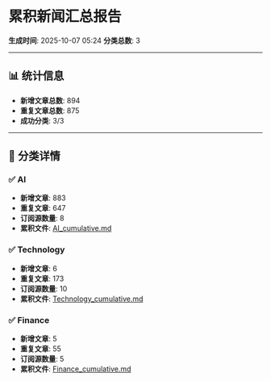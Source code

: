 # 累积新闻汇总报告

**生成时间**: 2025-10-07 05:24
**分类总数**: 3

---

## 📊 统计信息

- **新增文章总数**: 894
- **重复文章总数**: 875
- **成功分类**: 3/3

---

## 📂 分类详情

### ✅ AI
- **新增文章**: 883
- **重复文章**: 647
- **订阅源数量**: 8
- **累积文件**: [AI_cumulative.md](./AI_cumulative.md)

### ✅ Technology
- **新增文章**: 6
- **重复文章**: 173
- **订阅源数量**: 10
- **累积文件**: [Technology_cumulative.md](./Technology_cumulative.md)

### ✅ Finance
- **新增文章**: 5
- **重复文章**: 55
- **订阅源数量**: 5
- **累积文件**: [Finance_cumulative.md](./Finance_cumulative.md)
